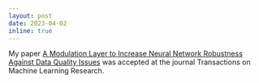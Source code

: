 ```yaml
---
layout: post
date: 2023-04-02
inline: true
---
```


My paper <a href='https://openreview.net/forum?id=MRLHN4MSmA'>A Modulation Layer to Increase Neural Network Robustness Against Data Quality Issues</a> was accepted at the journal Transactions on Machine Learning Research.